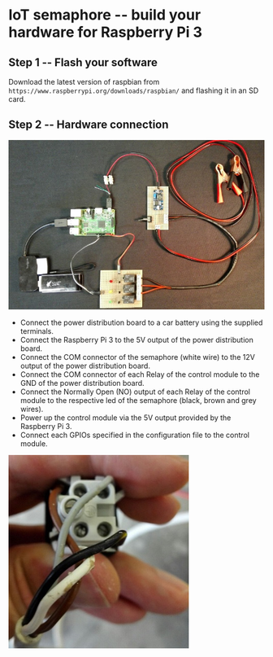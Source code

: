 # IoT semaphore -- build your hardware for Raspberry Pi 3

## Step 1 -- Flash your software
Download the latest version of raspbian from `https://www.raspberrypi.org/downloads/raspbian/` and flashing it in an SD card.

## Step 2 -- Hardware connection

![alt text](https://raw.githubusercontent.com/HiPeRT/IoT-Semaphore/master/hw/connections.jpg)


- Connect the power distribution board to a car battery using the supplied terminals.
- Connect the Raspberry Pi 3 to the 5V output of the power distribution board.
- Connect the COM connector of the semaphore (white wire) to the 12V output of the power distribution board.
- Connect the COM connector of each Relay of the control module to the GND of the power distribution board.
- Connect the Normally Open (NO) output of each Relay of the control module to the respective led of the semaphore (black, brown and grey wires).
- Power up the control module via the 5V output provided by the Raspberry Pi 3.
- Connect each GPIOs specified in the configuration file to the control module.


![alt text](https://raw.githubusercontent.com/HiPeRT/IoT-Semaphore/master/hw/semaphore.jpg)
